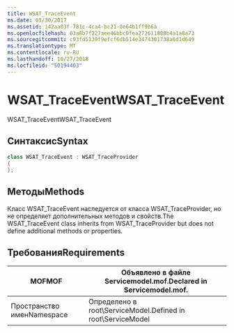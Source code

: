 ```yaml
---
title: WSAT_TraceEvent
ms.date: 03/30/2017
ms.assetid: 142aa03f-781c-4ca4-bc21-0e64b1ff9b6a
ms.openlocfilehash: 03a8b7f227aee46bbc0fea272611888b4a1a8a73
ms.sourcegitcommit: c93fd5139f9efcf6db514e3474301738a6d1d649
ms.translationtype: MT
ms.contentlocale: ru-RU
ms.lasthandoff: 10/27/2018
ms.locfileid: "50194403"
---
```

# <a name="wsattraceevent"></a><span data-ttu-id="02ece-102">WSAT_TraceEvent</span><span class="sxs-lookup"><span data-stu-id="02ece-102">WSAT_TraceEvent</span></span>
<span data-ttu-id="02ece-103">WSAT_TraceEvent</span><span class="sxs-lookup"><span data-stu-id="02ece-103">WSAT_TraceEvent</span></span>  
  
## <a name="syntax"></a><span data-ttu-id="02ece-104">Синтаксис</span><span class="sxs-lookup"><span data-stu-id="02ece-104">Syntax</span></span>  
  
```csharp
class WSAT_TraceEvent : WSAT_TraceProvider  
{  
};  
```  
  
## <a name="methods"></a><span data-ttu-id="02ece-105">Методы</span><span class="sxs-lookup"><span data-stu-id="02ece-105">Methods</span></span>  
 <span data-ttu-id="02ece-106">Класс WSAT_TraceEvent наследуется от класса WSAT_TraceProvider, но не определяет дополнительных методов и свойств.</span><span class="sxs-lookup"><span data-stu-id="02ece-106">The WSAT_TraceEvent class inherits from WSAT_TraceProvider but does not define additional methods or properties.</span></span>  
  
## <a name="requirements"></a><span data-ttu-id="02ece-107">Требования</span><span class="sxs-lookup"><span data-stu-id="02ece-107">Requirements</span></span>  
  
|<span data-ttu-id="02ece-108">MOF</span><span class="sxs-lookup"><span data-stu-id="02ece-108">MOF</span></span>|<span data-ttu-id="02ece-109">Объявлено в файле Servicemodel.mof.</span><span class="sxs-lookup"><span data-stu-id="02ece-109">Declared in Servicemodel.mof.</span></span>|  
|---------|-----------------------------------|  
|<span data-ttu-id="02ece-110">Пространство имен</span><span class="sxs-lookup"><span data-stu-id="02ece-110">Namespace</span></span>|<span data-ttu-id="02ece-111">Определено в root\ServiceModel.</span><span class="sxs-lookup"><span data-stu-id="02ece-111">Defined in root\ServiceModel</span></span>|
